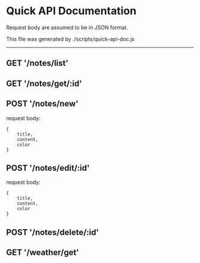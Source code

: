 Quick API Documentation
=======================

Request body are assumed to be in JSON format.

This file was generated by ./scripts/quick-api-doc.js

--------------------------------------------------------------------------------

## GET '/notes/list'

## GET '/notes/get/:id'

## POST '/notes/new'

request body:

    {
        title,
        content,
        color
    }

## POST '/notes/edit/:id'

request body:

    {
        title,
        content,
        color
    }

## POST '/notes/delete/:id'

## GET '/weather/get'
